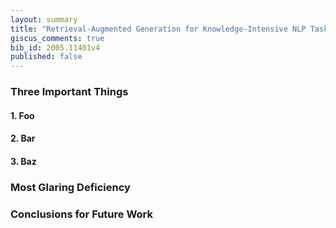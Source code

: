 ```yaml
---
layout: summary
title: "Retrieval-Augmented Generation for Knowledge-Intensive NLP Tasks"
giscus_comments: true
bib_id: 2005.11401v4
published: false
---
```


### Three Important Things

#### 1. Foo

#### 2. Bar

#### 3. Baz

### Most Glaring Deficiency

### Conclusions for Future Work
